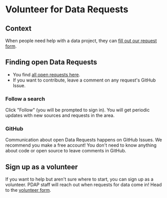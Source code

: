 # Volunteer for Data Requests

## Context

When people need help with a data project, they can [fill out our request form](https://pdap.io/).

## Finding open Data Requests

* You find [all open requests here](https://github.com/orgs/Police-Data-Accessibility-Project/projects/26).
* If you want to contribute, leave a comment on any request's GitHub Issue.

### Follow a search

Click "Follow" (you will be prompted to sign in). You will get periodic updates with new sources and requests in the area.

### GitHub

Communication about open Data Requests happens on GitHub Issues. We recommend you make a free account! You don't need to know anything about code or open source to leave comments in GitHub.

## Sign up as a volunteer

If you want to help but aren't sure where to start, you can sign up as a volunteer. PDAP staff will reach out when requests for data come in! Head to the [volunteer form](https://airtable.com/appcYa6x4nS7W8IR3/shrk9c5sBsBr3cdJJ).

